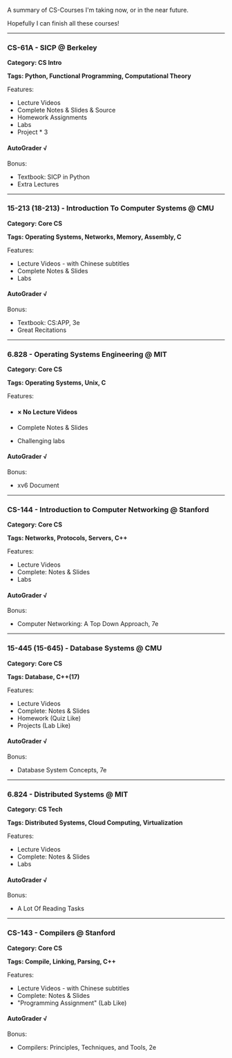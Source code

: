 A summary of CS-Courses I'm taking now, or in the near future.

Hopefully I can finish all these courses!

---

### CS-61A - SICP @ Berkeley
**Category: CS Intro**

**Tags: Python, Functional Programming, Computational Theory**

Features:

- Lecture Videos
- Complete Notes & Slides & Source
- Homework Assignments
- Labs
- Project * 3

#### AutoGrader √

Bonus:
- Textbook: SICP in Python
- Extra Lectures
---

### 15-213 (18-213) - Introduction To Computer Systems @ CMU

**Category: Core CS**

**Tags: Operating Systems,  Networks, Memory, Assembly, C**

Features:

- Lecture Videos - with Chinese subtitles
- Complete Notes & Slides
- Labs

#### AutoGrader √

Bonus:
- Textbook: CS:APP, 3e
- Great Recitations
---
### 6.828 - Operating Systems Engineering @ MIT

**Category: Core CS**

**Tags: Operating Systems, Unix, C**

Features:

- #### × No Lecture Videos

- Complete Notes & Slides

- Challenging labs

#### AutoGrader √

Bonus:

- xv6 Document


---

### CS-144 - Introduction to Computer Networking @ Stanford

**Category: Core CS**

**Tags: Networks, Protocols, Servers, C++**

Features:

- Lecture Videos
- Complete: Notes & Slides
- Labs

#### AutoGrader √

Bonus: 

- Computer Networking: A Top Down Approach, 7e

---

### 15-445 (15-645) - Database Systems @ CMU

**Category: Core CS**

**Tags: Database, C++(17)**

Features:

- Lecture Videos
- Complete: Notes & Slides
- Homework (Quiz Like)
- Projects (Lab Like) 

#### AutoGrader √

Bonus:

- Database System Concepts, 7e

---

### 6.824 - Distributed Systems @ MIT

**Category: CS Tech**

**Tags: Distributed Systems, Cloud Computing, Virtualization**

Features:

- Lecture Videos
- Complete: Notes & Slides
- Labs

#### AutoGrader √

Bonus:

- A Lot Of Reading Tasks

---

### CS-143 - Compilers @ Stanford

**Category: Core CS**

**Tags: Compile, Linking, Parsing, C++**

Features:

- Lecture Videos - with Chinese subtitles
- Complete: Notes & Slides
- "Programming Assignment" (Lab Like)

#### AutoGrader √

Bonus:

- Compilers: Principles, Techniques, and Tools, 2e
